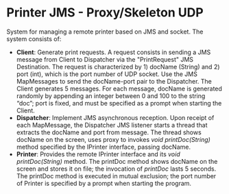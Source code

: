 # Printer JMS - Proxy/Skeleton UDP
System for managing a remote printer based on JMS and socket. The system consists of:
* **Client**: Generate print requests. A request consists in sending a JMS message from Client to Dispatcher via the "PrintRequest" JMS Destination. The request is characterized by 1) docName (String) and 2) port (int), which is the port number of UDP socket. Use the JMS MapMessages to send the docName-port pair to the Dispatcher. The Client generates 5 messages. For each message, docName is generated randomly by appending an integer between 0 and 100 to the string “doc”; port is fixed, and must be specified as a prompt when starting the Client.
* **Dispatcher**: Implement JMS asynchronous reception. Upon receipt of each MapMessage, the Dispatcher JMS listener starts a thread that extracts the docName and port from message. The thread shows docName on the screen, uses proxy to invokes *void printDoc(String)* method specified by the IPrinter interface, passing docName.
* **Printer**: Provides the remote IPrinter interface and its *void printDoc(String)* method. The printDoc method shows docName on the screen and stores it on file; the invocation of *printDoc* lasts 5 seconds. The printDoc method is executed in mutual exclusion; the port number of Printer is specified by a prompt when starting the program.